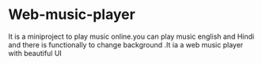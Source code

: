 # Web-music-player
It is a miniproject to play music online.you can play music english and Hindi and there is functionally to
change background .It ia a web music player with beautiful UI
